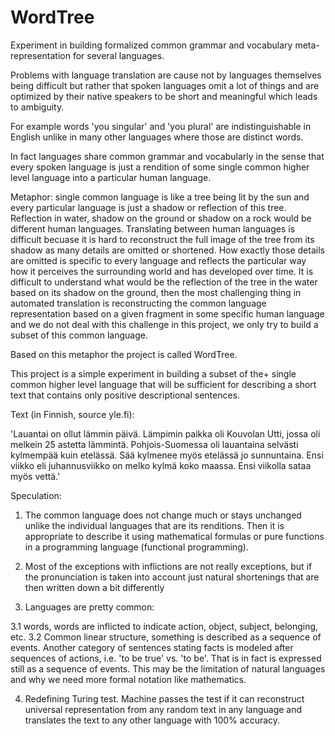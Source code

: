# WordTree

Experiment in building formalized common grammar and vocabulary meta-representation for several languages.

Problems with language translation are cause not by languages themselves being difficult but rather that spoken languages omit a lot of things and
are optimized by their native speakers to be short and meaningful which leads to ambiguity.

For example words 'you singular' and 'you plural' are indistinguishable in English unlike in many other languages where those are distinct words.

In fact languages share common grammar and vocabularly in the sense that every spoken language is just a rendition of some single common higher level language into a particular human language.

Metaphor: single common language is like a tree being lit by the sun and every particular language is just a shadow or reflection of this tree. Reflection in water, shadow on the ground or shadow on a rock would be different human languages. Translating between human languages is difficult becuase it is hard to reconstruct the full image of the tree from its shadow as many details are omitted or shortened. How exactly those details are omitted is specific to every language and reflects the particular way how it perceives the surrounding world and has developed over time. It is difficult to understand what would be the reflection of the tree in the water based on its shadow on the ground, then the most challenging thing in automated translation is reconstructing the common language representation based on a given fragment in some specific human language and we do not deal with this challenge in this project, we only try to build a subset of this common language.

Based on this metaphor the project is called WordTree.

This project is a simple experiment in building a subset of the+ single common higher level language that will be sufficient for describing a short text
that contains only positive descriptional sentences.

Text (in Finnish, source yle.fi):

'Lauantai on ollut lämmin päivä. Lämpimin paikka oli Kouvolan Utti, jossa oli melkein 25 astetta lämmintä. Pohjois-Suomessa oli lauantaina selvästi kylmempää kuin etelässä. Sää kylmenee myös etelässä jo sunnuntaina. Ensi viikko eli juhannusviikko on melko kylmä koko maassa. Ensi viikolla sataa myös vettä.'

Speculation:

1. The common language does not change much or stays unchanged unlike the individual languages that are its renditions. Then it is appropriate to describe it using mathematical formulas or pure functions in a programming language (functional programming).

2. Most of the exceptions with inflictions are not really exceptions, but if the pronunciation is taken into account just natural shortenings that are then written down a bit differently

3. Languages are pretty common:

3.1 words, words are inflicted to indicate action, object, subject, belonging, etc.
3.2 Common linear structure, something is described as a sequence of events. Another category of sentences stating facts is modeled after sequences of actions, i.e. 'to be true' vs. 'to be'. That is in fact is expressed still as a sequence of events. This may be the limitation of natural languages and why we need more formal notation like mathematics.

4. Redefining Turing test. Machine passes the test if it can reconstruct universal representation from any random text in any language and translates the text to any other language with 100% accuracy.